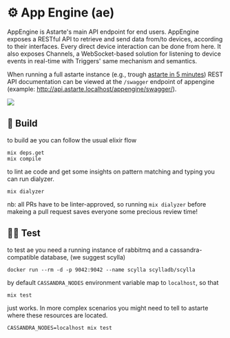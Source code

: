 ⚙️ App Engine (ae)
==========================

AppEngine is Astarte's main API endpoint for end users. AppEngine exposes a
RESTful API to retrieve and send data from/to devices, according to their
interfaces. Every direct device interaction can be done from here. It also
exposes Channels, a WebSocket-based solution for listening to device events in
real-time with Triggers' same mechanism and semantics.

When running a full astarte instance (e.g., trough [astarte in 5
minutes](https://docs.astarte-platform.org/astarte/latest/010-astarte_in_5_minutes.html))
REST API documentation can be viewed at the `/swagger` endpoint of appengine
(example: <http://api.astarte.localhost/appengine/swagger/>).

<img src="appengine_astarte_overview.svg" align="center" />

## 🔧 Build

to build ae you can follow the usual elixir flow

``` shell
mix deps.get
mix compile
```

to lint ae code and get some insights on pattern matching and typing you can
run dialyzer.

``` shell
mix dialyzer
```

nb: all PRs have to be linter-approved, so running `mix dialyzer` before makeing
a pull request saves everyone some precious review time!

## 🧑‍🔬 Test

to test ae you need a running instance of rabbitmq and a cassandra-compatible
database, (we suggest scylla)

``` shell
docker run --rm -d -p 9042:9042 --name scylla scylladb/scylla
```

by default `CASSANDRA_NODES` environment variable map to `localhost`, so that

``` shell
mix test
```

just works. In more complex scenarios you might need to tell to astarte where
these resources are located.

``` shell
CASSANDRA_NODES=localhost mix test
```
